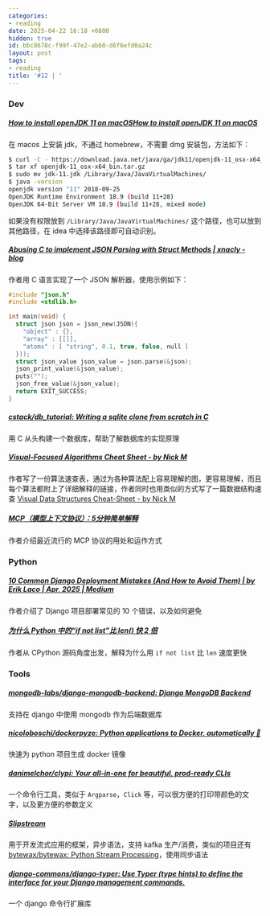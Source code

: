 ```yaml
---
categories:
- reading
date: 2025-04-22 16:18 +0800
hidden: true
id: bbc8678c-f99f-47e2-ab60-d6f6efd0a24c
layout: post
tags:
- reading
title: '#12 | '
---
```


### Dev

##### [How to install openJDK 11 on macOS](https://gist.github.com/douglarek/bbda8cc23a562cb5d5798717d57bc9e9)[How to install openJDK 11 on macOS](https://gist.github.com/douglarek/bbda8cc23a562cb5d5798717d57bc9e9)

在 macos 上安装 jdk，不通过 homebrew，不需要 dmg 安装包，方法如下：

```bash
$ curl -C - https://download.java.net/java/ga/jdk11/openjdk-11_osx-x64_bin.tar.gz -O openjdk-11_osx-x64_bin.tar.gz
$ tar xf openjdk-11_osx-x64_bin.tar.gz
$ sudo mv jdk-11.jdk /Library/Java/JavaVirtualMachines/
$ java -version
openjdk version "11" 2018-09-25
OpenJDK Runtime Environment 18.9 (build 11+28)
OpenJDK 64-Bit Server VM 18.9 (build 11+28, mixed mode)
```

如果没有权限放到 `/Library/Java/JavaVirtualMachines/` 这个路径，也可以放到其他路径，在 idea 中选择该路径即可自动识别。



##### [Abusing C to implement JSON Parsing with Struct Methods \| xnacly - blog](https://xnacly.me/posts/2025/json-parser-in-c-with-methods/?utm_source=www.programmerweekly.com&utm_medium=newsletter&utm_campaign=programmer-weekly-issue-244-march-6-2025)

作者用 C 语言实现了一个 JSON 解析器，使用示例如下：

```c
#include "json.h"
#include <stdlib.h>

int main(void) {
  struct json json = json_new(JSON({
    "object" : {},
    "array" : [[]],
    "atoms" : [ "string", 0.1, true, false, null ]
  }));
  struct json_value json_value = json.parse(&json);
  json_print_value(&json_value);
  puts("");
  json_free_value(&json_value);
  return EXIT_SUCCESS;
}
```



##### [cstack/db_tutorial: Writing a sqlite clone from scratch in C](https://github.com/cstack/db_tutorial)

用 C 从头构建一个数据库，帮助了解数据库的实现原理



##### [Visual-Focused Algorithms Cheat Sheet - by Nick M](https://photonlines.substack.com/p/visual-focused-algorithms-cheat-sheet?utm_medium=newsletter)

作者写了一份算法速查表，通过为各种算法配上容易理解的图，更容易理解，而且每个算法都附上了详细解释的链接，作者同时也用类似的方式写了一篇数据结构速查 [Visual Data Structures Cheat-Sheet - by Nick M](https://photonlines.substack.com/p/visual-data-structures-cheat-sheet)



##### [MCP（模型上下文协议）：5分钟简单解释](https://read.highgrowthengineer.com/p/mcps-simply-explained?utm_medium=newsletter)

作者介绍最近流行的 MCP 协议的用处和运作方式



### Python

##### [10 Common Django Deployment Mistakes (And How to Avoid Them) \| by Erik Laco \| Apr, 2025 \| Medium](https://medium.com/@erik_48905/10-common-django-deployment-mistakes-and-how-to-avoid-them-7ca2faac8f62)

作者介绍了 Django 项目部署常见的 10 个错误，以及如何避免



##### [为什么 Python 中的“if not list”比 len() 快 2 倍](https://blog.codingconfessions.com/p/python-performance-why-if-not-list)

作者从 CPython 源码角度出发，解释为什么用 `if not list` 比 `len` 速度更快



### Tools

##### [mongodb-labs/django-mongodb-backend: Django MongoDB Backend](https://github.com/mongodb-labs/django-mongodb-backend)

支持在 django 中使用 mongodb 作为后端数据库



##### [nicoloboschi/dockerpyze: Python applications to Docker, automatically 🐳](https://github.com/nicoloboschi/dockerpyze)

快速为 python 项目生成 docker 镜像



##### [danimelchor/clypi: Your all-in-one for beautiful, prod-ready CLIs](https://github.com/danimelchor/clypi)

一个命令行工具，类似于 `Argparse`，`Click` 等，可以很方便的打印带颜色的文字，以及更方便的参数定义



##### [Slipstream](https://slipstream.readthedocs.io/en/1.0.1/index.html)

用于开发流式应用的框架，异步语法，支持 kafka 生产/消费，类似的项目还有 [bytewax/bytewax: Python Stream Processing](https://github.com/bytewax/bytewax)，使用同步语法



##### [django-commons/django-typer: Use Typer (type hints) to define the interface for your Django management commands.](https://github.com/django-commons/django-typer)

一个 django 命令行扩展库